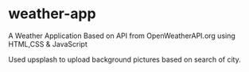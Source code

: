 # weather-app
A Weather Application Based on API from OpenWeatherAPI.org using HTML,CSS &amp; JavaScript

Used upsplash to upload background pictures based on search of city.
